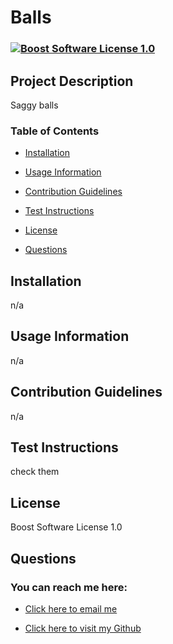 # Balls

  ### [![Boost Software License 1.0](https://img.shields.io/badge/License-Boost_1.0-lightblue.svg)](https://www.boost.org/LICENSE_1_0.txt)

## Project Description

Saggy balls

### Table of Contents

 - [Installation](#installation)

 - [Usage Information](#usage-information)

 - [Contribution Guidelines](#contribution-guidelines)

 - [Test Instructions](#test-instructions)

 - [License](#license)

 - [Questions](#questions)

## Installation

n/a

## Usage Information

n/a

## Contribution Guidelines

n/a

## Test Instructions

check them

## License

Boost Software License 1.0

## Questions


### You can reach me here:

 - [Click here to email me](mailto:woods)

 - [Click here to visit my Github](https://github.com/idk)

